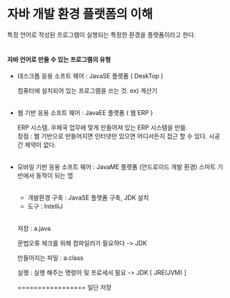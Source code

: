 # 자바 개발 환경 플랫폼의 이해

특정 언어로 작성된 프로그램이 실행되는 특정한 환경을 플랫폼이라고 한다.
<br><br>

#### 자바 언어로 만들 수 있는 프로그램의 유형

- 데스크톱 응용 소프트 웨어 : JavaSE 플랫폼 ( DeskTop )
  
  컴퓨터에 설치되어 있는 프로그램을 쓰는 것. ex) 계산기
  <br>
  <br>
- 웹 기반 응용 소프트 웨어 : JavaEE 플랫폼 ( 웹 ERP )

  ERP 시스템. 우체국 업무에 맞게 만들어져 있는 ERP 시스템을 만듦.<br>
  장점 : 웹 기반으로 만들어지면 인터넷만 있으면 어디서든지 접근 할 수 있다. 시공간 제약이 없다.
  <br>
  <br>
- 모바일 기반 응용 소프트 웨어 : JavaME 플랫폼 (안드로이드 개발 환경)
  스마트 기반에서 동작이 되는 앱
  <br><br>
  - 개발환경 구축 :  JavaSE 플랫폼 구축, JDK 설치
  - 도구 : IntelliJ
    <br><br>
    
  저장 : a.java
    
  문법오류 체크를 위해 컴파일러가 필요하다 -> JDK

  만들어지는 파일 : a.class

  실행 : 실행 해주는 명령어 및 프로세서 필요 -> JDK [ JRE(JVM) ]

  =================
   일단 저장 
